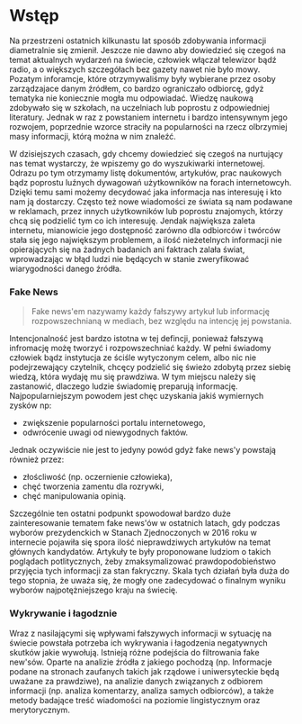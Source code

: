 # Wstęp

  Na przestrzeni ostatnich kilkunastu lat sposób zdobywania informacji diametralnie się zmienił. Jeszcze nie dawno aby dowiedzieć się czegoś na temat aktualnych wydarzeń na świecie, człowiek włączał telewizor bądź radio, a o większych szczegółach bez gazety nawet nie było mowy. Pozatym inforamcje, które otrzymywaliśmy były wybierane przez osoby zarządzajace danym źródłem, co bardzo ograniczało odbiorcę, gdyż tematyka nie koniecznie mogła mu odpowiadać. Wiedzę naukową zdobywało się w szkołach, na uczelniach lub poprostu z odpowiedniej literatury. Jednak w raz z powstaniem internetu i bardzo intensywnym jego rozwojem, poprzednie wzorce straciły na popularności na rzecz olbrzymiej masy informacji, którą można w nim znaleźć.

  W dzisiejszych czasach, gdy chcemy dowiedzieć się czegoś na nurtujący nas temat wystarczy, że wpiszemy go do wyszukiwarki internetowej. Odrazu po tym otrzymamy listę dokumentów, artykułów, prac naukowych bądz poprostu luźnych dywagowań użytkowników na forach internetowcyh. Dzięki temu sami możemy decydować jaka informacja nas interesuję i kto nam ją dostarczy. Często też nowe wiadomości ze świata są nam podawane w reklamach, przez innych użytkowników lub poprostu znajomych, którzy chcą się podzielić tym co ich interesuję. Jendak największa zaleta internetu, mianowicie jego dostępność zarówno dla odbiorców i twórców stała się jego największym problemem, a ilość nieżetelnych informacji nie opierających się na żadnych badanich ani faktrach zalała świat, wprowadzając w błąd ludzi nie będących w stanie zweryfikować wiarygodności danego źródła. 

### Fake News

> Fake news'em nazywamy każdy fałszywy artykuł lub informację rozpowszechnianą w mediach, bez względu na intencję jej powstania.
  
  Intencjonalność jest bardzo istotna w tej defincji, ponieważ fałszywą infromację możę tworzyć i rozpowszechniać każdy. W pełni świadomy człowiek bądz instytucja ze ściśle wytyczonym celem, albo nic nie podejrzewający czytelnik, chcęcy podzielić się świeżo zdobytą przez siebię wiedzą, która wydaję mu się prawdziwa. W tym miejscu należy się zastanowić, dlaczego ludzie świadomię preparują informację. Najpopularniejszym powodem jest chęc uzyskania jakiś wymiernych zysków np: 
 
 - zwiększenie popularności portalu internetowego,
 - odwrócenie uwagi od niewygodnych faktów.
  
  Jednak oczywiście nie jest to jedyny powód gdyż fake news'y powstają również przez:
 
 - złoścliwość (np. oczernienie człowieka),
 - chęć tworzenia zamentu dla rozrywki,
 - chęć manipulowania opinią.
 
  Szczególnie ten ostatni podpunkt spowodował bardzo duże zainteresowanie tematem fake news'ów w ostatnich latach, gdy podczas wyborów prezydenckich w Stanach Zjednoczonych w 2016 roku w internecie pojawiła się spora ilość nieprawdziwych artykułów na temat głównych kandydatów. Artykuły te były proponowane ludziom o takich poglądach potlitycznych, żeby zmaksymalizować prawdopodobieństwo przyjęcia tych informacji za stan fakryczny. Skala tych działań była duża do tego stopnia, że uważa się, że mogły one zadecydować o finalnym wyniku wyborów najpotężniejszego kraju na świecię. 

### Wykrywanie i łagodznie
  Wraz z nasilającymi się wpływami fałszywych informacji w sytuację na świecie powstała potrzeba ich wykrywania i łagodzenia negatywnych skutków jakie wywołują. Istnieją różne podejścia do filtrowania fake new'sów. Oparte na analizie źródła z jakiego pochodzą (np. Informacje podane na stronach zaufanych takich jak rządowe i uniwersyteckie będą uważane za prawdziwe), na analizie danych związanych z odbiorem informacji (np. analiza komentarzy, analiza samych odbiorców), a także metody badające treść wiadomości na poziomie lingistycznym oraz merytorycznym.
  
